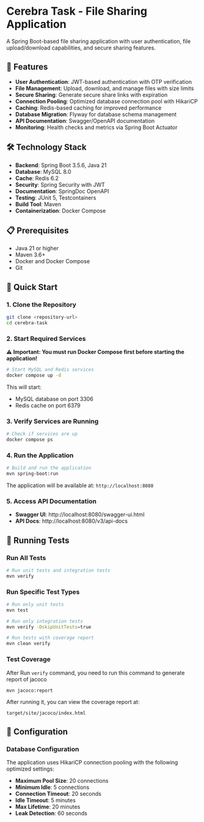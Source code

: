 # Cerebra Task - File Sharing Application

A Spring Boot-based file sharing application with user authentication, file upload/download capabilities, and secure sharing features.

## 🚀 Features

- **User Authentication**: JWT-based authentication with OTP verification
- **File Management**: Upload, download, and manage files with size limits
- **Secure Sharing**: Generate secure share links with expiration
- **Connection Pooling**: Optimized database connection pool with HikariCP
- **Caching**: Redis-based caching for improved performance
- **Database Migration**: Flyway for database schema management
- **API Documentation**: Swagger/OpenAPI documentation
- **Monitoring**: Health checks and metrics via Spring Boot Actuator

## 🛠️ Technology Stack

- **Backend**: Spring Boot 3.5.6, Java 21
- **Database**: MySQL 8.0
- **Cache**: Redis 6.2
- **Security**: Spring Security with JWT
- **Documentation**: SpringDoc OpenAPI
- **Testing**: JUnit 5, Testcontainers
- **Build Tool**: Maven
- **Containerization**: Docker Compose

## 📋 Prerequisites

- Java 21 or higher
- Maven 3.6+
- Docker and Docker Compose
- Git

## 🚀 Quick Start

### 1. Clone the Repository

```bash
git clone <repository-url>
cd cerebra-task
```

### 2. Start Required Services

**⚠️ Important: You must run Docker Compose first before starting the application!**

```bash
# Start MySQL and Redis services
docker compose up -d
```

This will start:
- MySQL database on port 3306
- Redis cache on port 6379

### 3. Verify Services are Running

```bash
# Check if services are up
docker compose ps
```

### 4. Run the Application

```bash
# Build and run the application
mvn spring-boot:run
```

The application will be available at: `http://localhost:8080`

### 5. Access API Documentation

- **Swagger UI**: http://localhost:8080/swagger-ui.html
- **API Docs**: http://localhost:8080/v3/api-docs

## 🧪 Running Tests

### Run All Tests

```bash
# Run unit tests and integration tests
mvn verify
```

### Run Specific Test Types

```bash
# Run only unit tests
mvn test

# Run only integration tests
mvn verify -DskipUnitTests=true

# Run tests with coverage report
mvn clean verify
```

### Test Coverage

After Run `verify` command, you need to run this command to generate report of jacoco
```
mvn jacoco:report
```

After running it, you can view the coverage report at:
```
target/site/jacoco/index.html
```

## 🔧 Configuration

### Database Configuration

The application uses HikariCP connection pooling with the following optimized settings:

- **Maximum Pool Size**: 20 connections
- **Minimum Idle**: 5 connections
- **Connection Timeout**: 20 seconds
- **Idle Timeout**: 5 minutes
- **Max Lifetime**: 20 minutes
- **Leak Detection**: 60 seconds
